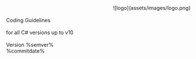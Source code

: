 <!--
NOTE: Requires Markdown Extra. See http://michelf.ca/projects/php-markdown/extra/
-->

<link href="style.css" type="text/css" rel="stylesheet"></link>

<div style="text-align:right" markdown="1">
![logo](assets/images/logo.png)
</div>
<br/>
<div class="title">
Coding Guidelines
</div><br/>
<div class="subTitle">
for all C# versions up to v10
</div>
<br/>
<div class="author">
Version %semver%<br/>
%commitdate%
</div>